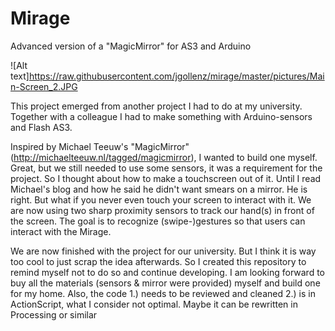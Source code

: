 # Mirage
Advanced version of a "MagicMirror" for AS3 and Arduino

![Alt text]https://raw.githubusercontent.com/jgollenz/mirage/master/pictures/Main-Screen_2.JPG

This project emerged from another project I had to do at my university.
Together with a colleague I had to make something with Arduino-sensors and Flash AS3.

Inspired by Michael Teeuw's "MagicMirror" (http://michaelteeuw.nl/tagged/magicmirror), I wanted to build one myself.
Great, but we still needed to use some sensors, it was a requirement for the project.
So I thought about how to make a touchscreen out of it. Until I read Michael's blog and how he said he didn't want smears
on a mirror. He is right. But what if you never even touch your screen to interact with it.
We are now using two sharp proximity sensors to track our hand(s) in front of the screen. 
The goal is to recognize (swipe-)gestures so that users can interact with the Mirage. 

We are now finished with the project for our university.
But I think it is way too cool to just scrap the idea afterwards. 
So I created this repository to remind myself not to do so and continue developing.
I am looking forward to buy all the materials (sensors & mirror were provided) myself and build one for my home.
Also, the code 
1.) needs to be reviewed and cleaned 
2.) is in ActionScript, what I consider not optimal. Maybe it can be rewritten in Processing or similar

